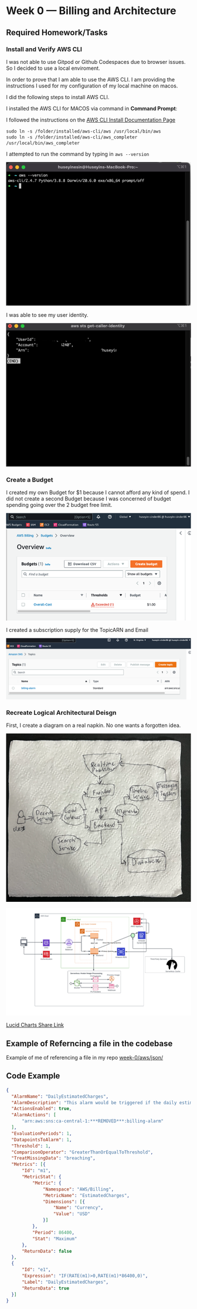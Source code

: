 # Week 0 — Billing and Architecture

## Required Homework/Tasks

### Install and Verify AWS CLI 

I was not able to use Gitpod or Github Codespaces due to browser issues.
So I decided to use a local enviroment.

In order to prove that I am able to use the AWS CLI.
I am providing the instructions I used for my configuration of my local machine on macos.

I did the following steps to install AWS CLI.

I installed the AWS CLI for MACOS via command in **Command Prompt**:

I followed the instructions on the [AWS CLI Install Documentation Page](https://docs.aws.amazon.com/cli/latest/userguide/getting-started-install.html)


```
sudo ln -s /folder/installed/aws-cli/aws /usr/local/bin/aws
sudo ln -s /folder/installed/aws-cli/aws_completer /usr/local/bin/aws_completer
```

I attempted to run the command by typing in `aws --version` 

![Installing AWS CLI](assets/installing-macos-aws-cli.png)

I was able to see my user identity.

![Proof of Working AWS CLI](assets/proof-of-aws-cli.png)

### Create a Budget

I created my own Budget for $1 because I cannot afford any kind of spend.
I did not create a second Budget because I was concerned of budget spending going over the 2 budget free limit.

![Image of The Budget Alarm I Created](assets/budget-alarm.png) 

I created a subscription supply for the TopicARN and Email

![Create SNS Topic](assets/sns-billing-alarm.png)

### Recreate Logical Architectural Deisgn

First, I create a diagram on a real napkin. No one wants a forgotten idea.

![Napkin Diagram](assets/napkin-diagram.png)

![Cruddur Logical Design](assets/logical-architecture-recreation-diagram.png)

[Lucid Charts Share Link](https://lucid.app/lucidchart/9d1e80e5-a300-4913-a618-222ddfcbf639/edit?viewport_loc=-648%2C-1007%2C1927%2C992%2C0_0&invitationId=inv_da8a036e-80ab-4ed7-b985-d134e873c55f
)

## Example of Referncing a file in the codebase

Example of me of referencing a file in my repo
[week-0/aws/json/](https://github.com/huseyinesin/aws-bootcamp-cruddur-2023/tree/week-0/aws/json)



## Code Example

```json
{
  "AlarmName": "DailyEstimatedCharges",
  "AlarmDescription": "This alarm would be triggered if the daily estimated charges exceeds 1$",
  "ActionsEnabled": true,
  "AlarmActions": [
      "arn:aws:sns:ca-central-1:***REMOVED***:billing-alarm"
  ],
  "EvaluationPeriods": 1,
  "DatapointsToAlarm": 1,
  "Threshold": 1,
  "ComparisonOperator": "GreaterThanOrEqualToThreshold",
  "TreatMissingData": "breaching",
  "Metrics": [{
      "Id": "m1",
      "MetricStat": {
          "Metric": {
              "Namespace": "AWS/Billing",
              "MetricName": "EstimatedCharges",
              "Dimensions": [{
                  "Name": "Currency",
                  "Value": "USD"
              }]
          },
          "Period": 86400,
          "Stat": "Maximum"
      },
      "ReturnData": false
  },
  {
      "Id": "e1",
      "Expression": "IF(RATE(m1)>0,RATE(m1)*86400,0)",
      "Label": "DailyEstimatedCharges",
      "ReturnData": true
  }]
}
```
